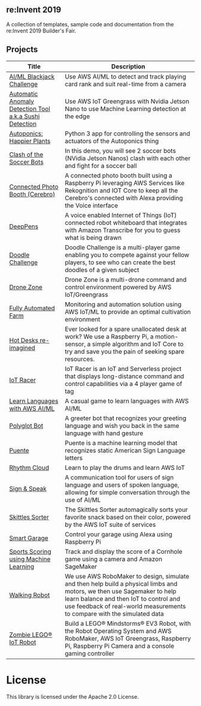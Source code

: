 ## re:Invent 2019

A collection of templates, sample code and documentation from the re:Invent 2019 Builder's Fair.

## Projects

| Title | Description |
|---------|-------------|
| [AI/ML Blackjack Challenge](ai-ml-blackjack-challenge) | Use AWS AI/ML to detect and track playing card rank and suit real-time from a camera |
| [Automatic Anomaly Detection Tool a.k.a Sushi Detection](automatic-anomaly-detection-tool) | Use AWS IoT Greengrass with Nvidia Jetson Nano to use Machine Learning detection at the edge |
| [Autoponics: Happier Plants](autoponics/thing-app) | Python 3 app for controlling the sensors and actuators of the Autoponics thing |
| [Clash of the Soccer Bots](soccer-bots) | In this demo, you will see 2 soccer bots (NVidia Jetson Nanos) clash with each other and fight for a soccer ball |
| [Connected Photo Booth (Cerebro)](connected-photo-booth) | A connected photo booth built using a Raspberry Pi leveraging AWS Services like Rekognition and IOT Core to keep all the Cerebro's connected with Alexa providing the Voice interface |
| [DeepPens](deeppens) | A voice enabled Internet of Things (IoT) connected robot whiteboard that integrates with Amazon Transcribe for you to guess what is being drawn |
| [Doodle Challenge](doodlechallenge) | Doodle Challenge is a multi-player game enabling you to compete against your fellow players, to see who can create the best doodles of a given subject |
| [Drone Zone](drone-zone) | Drone Zone is a multi-drone command and control environment powered by AWS IoT/Greengrass |
| [Fully Automated Farm](fully-automated-farm) | Monitoring and automation solution using AWS IoT/ML to provide an optimal cultivation environment |
| [Hot Desks re-imagined](iot-hotdesks) | Ever looked for a spare unallocated desk at work? We use a Raspberry Pi, a motion-sensor, a simple algorithm and IoT Core to try and save you the pain of seeking spare resources. |
| [IoT Racer](iot-racing-ninja) | IoT Racer is an IoT and Serverless project that displays long-distance command and control capabilities via a 4 player game of tag |
| [Learn Languages with AWS AI/ML](learn-languages-ai-ml) | A casual game to learn languages with AWS AI/ML |
| [Polyglot Bot](polyglot-bot) | A greeter bot that recognizes your greeting language and wish you back in the same language with hand gesture |
| [Puente](puente) | Puente is a machine learning model that recognizes static American Sign Language letters |
| [Rhythm Cloud](rhythm-cloud) | Learn to play the drums and learn AWS IoT |
| [Sign & Speak](sign-and-speak) | A communication tool for users of sign language and users of spoken language, allowing for simple conversation through the use of AI/ML |
| [Skittles Sorter](skittle-sorter) | The Skittles Sorter automagically sorts your favorite snack based on their color, powered by the AWS IoT suite of services |
| [Smart Garage](smart-garage) | Control your garage using Alexa using Raspberry Pi |
| [Sports Scoring using Machine Learning](sports-scoring-using-machine-learning) | Track and display the score of a Cornhole game using a camera and Amazon SageMaker |
| [Walking Robot](walking-robot) | We use AWS RoboMaker to design, simulate and then help build a physical limbs and motors, we then use Sagemaker to help learn balance and then IoT to control and use feedback of real-world measurements to compare with the simulated data |
| [Zombie LEGO® IoT Robot](lego-ev3-raspberry-pi-robot) | Build a LEGO® Mindstorms® EV3 Robot, with the Robot Operating System and AWS RoboMaker, AWS IoT Greengrass, Raspberry Pi, Raspberry Pi Camera and a console gaming controller |

# License

This library is licensed under the Apache 2.0 License.
